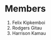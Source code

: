 <h1>Members</h1>
<ol>
<li>Felix Kipkemboi</li>
<li>Rodgers Gitau</li>
<li>Harrison Kamau</li>
</ol>
